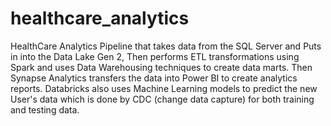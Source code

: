 # healthcare_analytics

HealthCare Analytics Pipeline that takes data from the SQL Server and Puts in into the Data Lake Gen 2, Then performs ETL transformations using Spark and uses Data Warehousing techniques to create data marts. Then Synapse Analytics transfers the data into Power BI to create analytics reports. Databricks also uses Machine Learning models to predict the new User's data which is done by CDC (change data capture) for both training and testing data.
